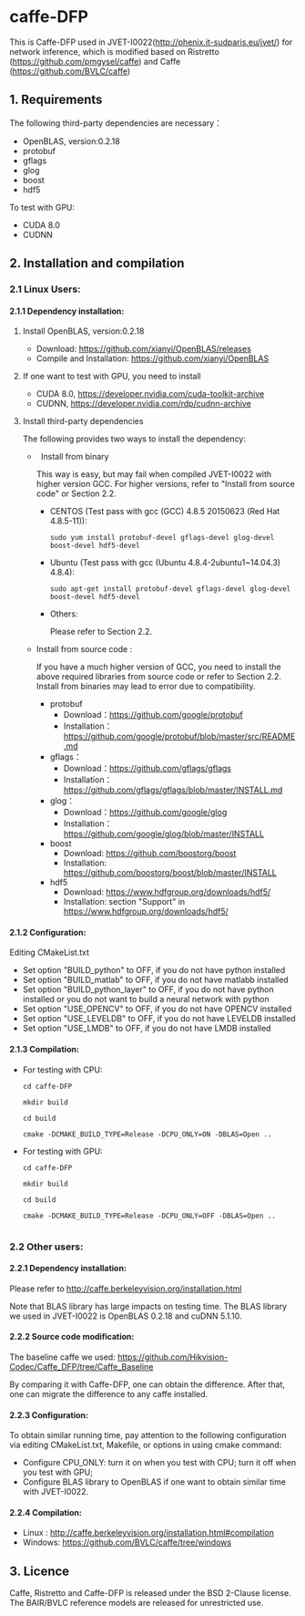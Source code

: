 # caffe-DFP
This is Caffe-DFP used in JVET-I0022(http://phenix.it-sudparis.eu/jvet/) for network inference, which is modified based on Ristretto (https://github.com/pmgysel/caffe) and Caffe (https://github.com/BVLC/caffe)
## 1. Requirements
The following third-party dependencies are necessary：
* OpenBLAS, version:0.2.18
* protobuf
* gflags
* glog
* boost
* hdf5

To test with GPU:
* CUDA 8.0
* CUDNN

## 2. Installation and compilation
### 2.1 Linux Users:
#### 2.1.1 Dependency installation:
1) Install OpenBLAS, version:0.2.18

   * Download: https://github.com/xianyi/OpenBLAS/releases
   * Compile and Installation: https://github.com/xianyi/OpenBLAS
   
2) If one want to test with GPU, you need to install
   *  CUDA 8.0, https://developer.nvidia.com/cuda-toolkit-archive
   *  CUDNN, https://developer.nvidia.com/rdp/cudnn-archive
   
3) Install third-party dependencies

   The following provides two ways to install the dependency:
   
   *   Install from binary
    
        This way is easy, but may fail when compiled JVET-I0022 with higher version GCC. For higher versions, refer to "Install from 
        source code" or Section 2.2.
    
        * CENTOS (Test pass with gcc (GCC) 4.8.5 20150623 (Red Hat 4.8.5-11)):
      
          ``sudo yum install protobuf-devel gflags-devel glog-devel boost-devel hdf5-devel``
     
        * Ubuntu (Test pass with gcc (Ubuntu 4.8.4-2ubuntu1~14.04.3) 4.8.4):
      
          ``sudo apt-get install protobuf-devel gflags-devel glog-devel boost-devel hdf5-devel``
        
        * Others:
          
          Please refer to Section 2.2.
        
    *   Install from source code : 
    
        If you have a much higher version of GCC, you need to install the above required libraries from source code or refer to Section 2.2. Install from binaries may lead to error due to compatibility.
      
        * protobuf
          * Download：https://github.com/google/protobuf
          * Installation：https://github.com/google/protobuf/blob/master/src/README.md
        * gflags：
          * Download：https://github.com/gflags/gflags
          * Installation：https://github.com/gflags/gflags/blob/master/INSTALL.md
        * glog：
          * Download：https://github.com/google/glog
          * Installation：https://github.com/google/glog/blob/master/INSTALL
        * boost
          * Download: https://github.com/boostorg/boost
          * Installation: https://github.com/boostorg/boost/blob/master/INSTALL
        * hdf5
          * Download: https://www.hdfgroup.org/downloads/hdf5/
          * Installation: section "Support" in https://www.hdfgroup.org/downloads/hdf5/          
#### 2.1.2 Configuration:
Editing CMakeList.txt
* Set option "BUILD_python" to OFF, if you do not have python installed
* Set option "BUILD_matlab" to OFF, if you do not have matlabb installed
* Set option "BUILD_python_layer" to OFF, if you do not have python installed or you do not want to build a neural network with python
* Set option "USE_OPENCV" to OFF, if you do not have OPENCV installed
* Set option "USE_LEVELDB" to OFF, if you do not have LEVELDB installed
* Set option "USE_LMDB" to OFF, if you do not have LMDB installed

#### 2.1.3 Compilation:
* For testing with CPU:

  ```
  cd caffe-DFP
  
  mkdir build
  
  cd build
  
  cmake -DCMAKE_BUILD_TYPE=Release -DCPU_ONLY=ON -DBLAS=Open ..
  ```
* For testing with GPU:

  ```
  cd caffe-DFP
  
  mkdir build
  
  cd build
  
  cmake -DCMAKE_BUILD_TYPE=Release -DCPU_ONLY=OFF -DBLAS=Open ..
 
  ```
### 2.2 Other users:
#### 2.2.1 Dependency installation:
Please refer to http://caffe.berkeleyvision.org/installation.html

Note that BLAS library has large impacts on testing time. The BLAS library we used in JVET-I0022 is OpenBLAS 0.2.18 and cuDNN 5.1.10.
#### 2.2.2 Source code modification:
The baseline caffe we used: https://github.com/Hikvision-Codec/Caffe_DFP/tree/Caffe_Baseline

By comparing it with Caffe-DFP, one can obtain the difference. After that, one can migrate the difference to any caffe installed.

#### 2.2.3 Configuration:
To obtain similar running time, pay attention to the following configuration via editing CMakeList.txt, Makefile, or options in using cmake command:
* Configure CPU_ONLY: turn it on when you test with CPU; turn it off when you test with GPU;
* Configure BLAS library to OpenBLAS if one want to obtain similar time with JVET-I0022. 

#### 2.2.4 Compilation:
* Linux : http://caffe.berkeleyvision.org/installation.html#compilation
* Windows: https://github.com/BVLC/caffe/tree/windows
## 3. Licence
Caffe, Ristretto and Caffe-DFP is released under the BSD 2-Clause license. The BAIR/BVLC reference models are released for unrestricted use.
